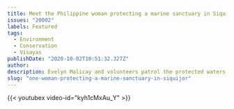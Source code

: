 ```yaml
---
title: Meet the Philippine woman protecting a marine sanctuary in Siquijor from illegal fishermen
issues: "20002"
labels: Featured
tags:
  - Environment
  - Conservation
  - Visayas
publishDate: "2020-10-02T10:51:32.327Z"
author: 
description: Evelyn Malicay and volunteers patrol the protected waters of Siquijor from commercial vessels illegally fishing in the area.  Even with little funding, the community kayaks around their marine sanctuary to protect the reefs and marine lives that depend on it. <a href="https://news.mongabay.com/2020/09/video-in-this-philippine-community-women-guard-a-marine-protected-area/amp/">Follow the story at Mongabay.</a>
slug: "one-woman-protecting-a-marine-sanctuary-in-siquijor"
---
```


{{< youtubex video-id="kyh1cMxAu_Y" >}}
